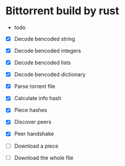 # Bittorrent build by rust

* todo

* [x] Decode bencoded string

* [x] Decode bencoded integers

* [x] Decode bencoded lists

* [x] Decode bencoded dictionary

* [x] Parse torrent file

* [x] Calculate info hash

* [x] Piece hashes

* [x] Discover peers

* [x] Peer handshake

* [ ] Download a piece

* [ ] Download the whole file
